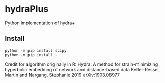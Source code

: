 # hydraPlus
 Python implementation of hydra+

## Install
```
python -m pip install scipy
python -m pip install .
```

Credit for algorithm originally in R:
    Hydra: A method for strain-minimizing hyperbolic embedding of network and distance-based data
    Keller-Ressel, Martin and Nargang, Stephanie
    2019
    arXiv:1903.08977
